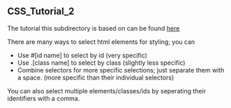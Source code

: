 ## CSS_Tutorial_2
The tutorial this subdirectory is based on can be found [here](https://www.digitalocean.com/community/tutorials/how-to-select-html-elements-to-style-with-css)

There are many ways to select html elements for styling; you can
- Use #[id name] to select by id (very specific)
- Use .[class name] to select by class (slightly less specific)
- Combine selectors for more specific selections; just separate them with a space. (more specific than their individual selectors)

You can also select multiple elements/classes/ids by seperating their identifiers with a comma.
